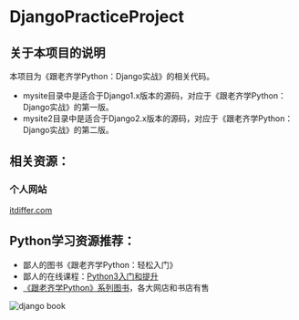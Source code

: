 # DjangoPracticeProject

## 关于本项目的说明

本项目为《跟老齐学Python：Django实战》的相关代码。

- mysite目录中是适合于Django1.x版本的源码，对应于《跟老齐学Python：Django实战》的第一版。
- mysite2目录中是适合于Django2.x版本的源码，对应于《跟老齐学Python：Django实战》的第二版。

## 相关资源：

### 个人网站

[itdiffer.com](http://www.itdiffer.com)


## Python学习资源推荐：

- 鄙人的图书《跟老齐学Python：轻松入门》
- 鄙人的在线课程：[Python3入门和提升](https://itdiffer.com/course/47)
- [《跟老齐学Python》系列图书](http://itdiffer.com/article/37)，各大网店和书店有售

![django book](https://i.postimg.cc/hGT2MJWf/35503fm.jpg)
